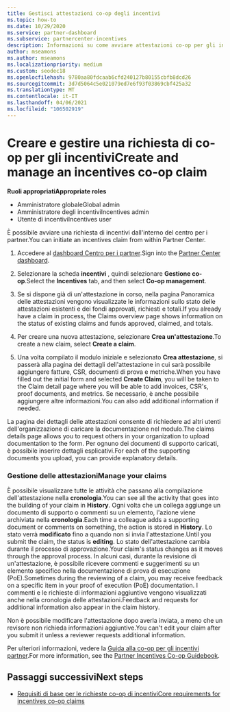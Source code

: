 ```yaml
---
title: Gestisci attestazioni co-op degli incentivi
ms.topic: how-to
ms.date: 10/29/2020
ms.service: partner-dashboard
ms.subservice: partnercenter-incentives
description: Informazioni su come avviare attestazioni co-op per gli incentivi dal centro per i partner. È possibile visualizzare tutte le attività che passano alla compilazione dell'attestazione nella cronologia.
author: mseamons
ms.author: mseamons
ms.localizationpriority: medium
ms.custom: seodec18
ms.openlocfilehash: 9780aa80fdcaab6cfd240127b80155cbfb8dcd26
ms.sourcegitcommit: 3d7d5064c5e021079ed7e6f93f03869cbf425a32
ms.translationtype: MT
ms.contentlocale: it-IT
ms.lasthandoff: 04/06/2021
ms.locfileid: "106502919"
---
```

# <a name="create-and-manage-an-incentives-co-op-claim"></a><span data-ttu-id="8f6f6-104">Creare e gestire una richiesta di co-op per gli incentivi</span><span class="sxs-lookup"><span data-stu-id="8f6f6-104">Create and manage an incentives co-op claim</span></span>

<span data-ttu-id="8f6f6-105">**Ruoli appropriati**</span><span class="sxs-lookup"><span data-stu-id="8f6f6-105">**Appropriate roles**</span></span>

- <span data-ttu-id="8f6f6-106">Amministratore globale</span><span class="sxs-lookup"><span data-stu-id="8f6f6-106">Global admin</span></span>
- <span data-ttu-id="8f6f6-107">Amministratore degli incentivi</span><span class="sxs-lookup"><span data-stu-id="8f6f6-107">Incentives admin</span></span>
- <span data-ttu-id="8f6f6-108">Utente di incentivi</span><span class="sxs-lookup"><span data-stu-id="8f6f6-108">Incentives user</span></span>

<span data-ttu-id="8f6f6-109">È possibile avviare una richiesta di incentivi dall'interno del centro per i partner.</span><span class="sxs-lookup"><span data-stu-id="8f6f6-109">You can initiate an incentives claim from within Partner Center.</span></span>

1. <span data-ttu-id="8f6f6-110">Accedere al [dashboard Centro per i partner](https://partner.microsoft.com/dashboard/).</span><span class="sxs-lookup"><span data-stu-id="8f6f6-110">Sign into the [Partner Center dashboard](https://partner.microsoft.com/dashboard/).</span></span>

2. <span data-ttu-id="8f6f6-111">Selezionare la scheda **incentivi** , quindi selezionare **Gestione co-op**.</span><span class="sxs-lookup"><span data-stu-id="8f6f6-111">Select the **Incentives** tab, and then select **Co-op management**.</span></span>

3. <span data-ttu-id="8f6f6-112">Se si dispone già di un'attestazione in corso, nella pagina Panoramica delle attestazioni vengono visualizzate le informazioni sullo stato delle attestazioni esistenti e dei fondi approvati, richiesti e totali.</span><span class="sxs-lookup"><span data-stu-id="8f6f6-112">If you already have a claim in process, the Claims overview page shows information on the status of existing claims and funds approved, claimed, and totals.</span></span>

4. <span data-ttu-id="8f6f6-113">Per creare una nuova attestazione, selezionare **Crea un'attestazione**.</span><span class="sxs-lookup"><span data-stu-id="8f6f6-113">To create a new claim, select **Create a claim**.</span></span>

5. <span data-ttu-id="8f6f6-114">Una volta compilato il modulo iniziale e selezionato **Crea attestazione**, si passerà alla pagina dei dettagli dell'attestazione in cui sarà possibile aggiungere fatture, CSR, documenti di prova e metriche.</span><span class="sxs-lookup"><span data-stu-id="8f6f6-114">When you have filled out the initial form and selected **Create Claim**, you will be taken to the Claim detail page where you will be able to add invoices, CSR's, proof documents, and metrics.</span></span> <span data-ttu-id="8f6f6-115">Se necessario, è anche possibile aggiungere altre informazioni.</span><span class="sxs-lookup"><span data-stu-id="8f6f6-115">You can also add additional information if needed.</span></span>

<span data-ttu-id="8f6f6-116">La pagina dei dettagli delle attestazioni consente di richiedere ad altri utenti dell'organizzazione di caricare la documentazione nel modulo.</span><span class="sxs-lookup"><span data-stu-id="8f6f6-116">The claims details page allows you to request others in your organization to upload documentation to the form.</span></span> <span data-ttu-id="8f6f6-117">Per ognuno dei documenti di supporto caricati, è possibile inserire dettagli esplicativi.</span><span class="sxs-lookup"><span data-stu-id="8f6f6-117">For each of the supporting documents you upload, you can provide explanatory details.</span></span> 

### <a name="manage-your-claims"></a><span data-ttu-id="8f6f6-118">Gestione delle attestazioni</span><span class="sxs-lookup"><span data-stu-id="8f6f6-118">Manage your claims</span></span>

<span data-ttu-id="8f6f6-119">È possibile visualizzare tutte le attività che passano alla compilazione dell'attestazione nella **cronologia**.</span><span class="sxs-lookup"><span data-stu-id="8f6f6-119">You can see all the activity that goes into the building of your claim in **History**.</span></span> <span data-ttu-id="8f6f6-120">Ogni volta che un collega aggiunge un documento di supporto o commenti su un elemento, l'azione viene archiviata nella **cronologia**.</span><span class="sxs-lookup"><span data-stu-id="8f6f6-120">Each time a colleague adds a supporting document or comments on something, the action is stored in **History**.</span></span> <span data-ttu-id="8f6f6-121">Lo stato verrà **modificato** fino a quando non si invia l'attestazione.</span><span class="sxs-lookup"><span data-stu-id="8f6f6-121">Until you submit the claim, the status is **editing**.</span></span> <span data-ttu-id="8f6f6-122">Lo stato dell'attestazione cambia durante il processo di approvazione.</span><span class="sxs-lookup"><span data-stu-id="8f6f6-122">Your claim's status changes as it moves through the approval process.</span></span> <span data-ttu-id="8f6f6-123">In alcuni casi, durante la revisione di un'attestazione, è possibile ricevere commenti e suggerimenti su un elemento specifico nella documentazione di prova di esecuzione (PoE).</span><span class="sxs-lookup"><span data-stu-id="8f6f6-123">Sometimes during the reviewing of a claim, you may receive feedback on a specific item in your proof of execution (PoE) documentation.</span></span> <span data-ttu-id="8f6f6-124">I commenti e le richieste di informazioni aggiuntive vengono visualizzati anche nella cronologia delle attestazioni.</span><span class="sxs-lookup"><span data-stu-id="8f6f6-124">Feedback and requests for additional information also appear in the claim history.</span></span>

<span data-ttu-id="8f6f6-125">Non è possibile modificare l'attestazione dopo averla inviata, a meno che un revisore non richieda informazioni aggiuntive.</span><span class="sxs-lookup"><span data-stu-id="8f6f6-125">You can't edit your claim after you submit it unless a reviewer requests additional information.</span></span>

<span data-ttu-id="8f6f6-126">Per ulteriori informazioni, vedere la [Guida alla co-op per gli incentivi partner](https://assetsprod.microsoft.com/co-op-guidebook.pdf).</span><span class="sxs-lookup"><span data-stu-id="8f6f6-126">For more information, see the [Partner Incentives Co-op Guidebook](https://assetsprod.microsoft.com/co-op-guidebook.pdf).</span></span>

## <a name="next-steps"></a><span data-ttu-id="8f6f6-127">Passaggi successivi</span><span class="sxs-lookup"><span data-stu-id="8f6f6-127">Next steps</span></span>

- [<span data-ttu-id="8f6f6-128">Requisiti di base per le richieste co-op di incentivi</span><span class="sxs-lookup"><span data-stu-id="8f6f6-128">Core requirements for incentives co-op claims</span></span>](core-requirements.md)